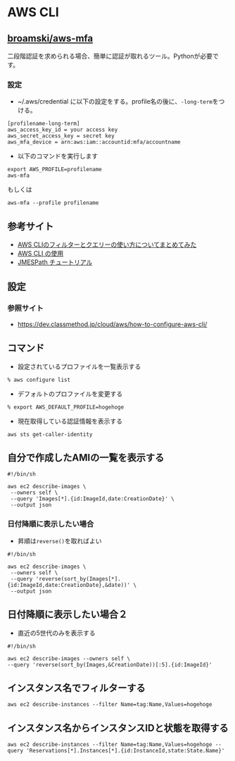 # AWS CLI
## [broamski/aws-mfa](https://github.com/broamski/aws-mfa)
二段階認証を求められる場合、簡単に認証が取れるツール。Pythonが必要です。
### 設定
- ~/.aws/credential に以下の設定をする。profile名の後に、`-long-term`をつける。
```
[profilename-long-term]
aws_access_key_id = your access key
aws_secret_access_key = secret key 
aws_mfa_device = arn:aws:iam::accountid:mfa/accountname
```
- 以下のコマンドを実行します
```
export AWS_PROFILE=profilename
aws-mfa
```
もしくは
```
aws-mfa --profile profilename
```

## 参考サイト
- [AWS CLIのフィルターとクエリーの使い方についてまとめてみた](https://dev.classmethod.jp/cloud/aws/aws-cli-filter-and-query-howto/)
- [AWS CLI の使用](https://docs.aws.amazon.com/ja_jp/cli/latest/userguide/cli-chap-using.html)
- [JMESPath チュートリアル](https://dev.classmethod.jp/cloud/aws/jmespath-tutorial/)

## 設定
### 参照サイト
- https://dev.classmethod.jp/cloud/aws/how-to-configure-aws-cli/

## コマンド
- 設定されているプロファイルを一覧表示する
```
% aws configure list
```
- デフォルトのプロファイルを変更する
```
% export AWS_DEFAULT_PROFILE=hogehoge
```
- 現在取得している認証情報を表示する
```
aws sts get-caller-identity
```

## 自分で作成したAMIの一覧を表示する
```
#!/bin/sh

aws ec2 describe-images \
 --owners self \
 --query 'Images[*].{id:ImageId,date:CreationDate}' \
 --output json
```

### 日付降順に表示したい場合
- 昇順は`reverse()`を取ればよい
```
#!/bin/sh

aws ec2 describe-images \
 --owners self \
 --query 'reverse(sort_by(Images[*].{id:ImageId,date:CreationDate},&date))' \
 --output json
 ```

 ## 日付降順に表示したい場合２
 - 直近の5世代のみを表示する
 ```
#!/bin/sh

aws ec2 describe-images --owners self \
--query 'reverse(sort_by(Images,&CreationDate))[:5].{id:ImageId}' 
```

## インスタンス名でフィルターする
```
aws ec2 describe-instances --filter Name=tag:Name,Values=hogehoge
```

## インスタンス名からインスタンスIDと状態を取得する
```
aws ec2 describe-instances --filter Name=tag:Name,Values=hogehoge --query 'Reservations[*].Instances[*].{id:InstanceId,state:State.Name}'
```

